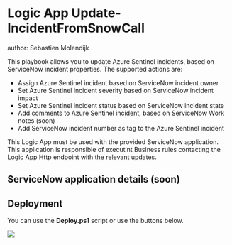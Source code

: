 # Logic App Update-IncidentFromSnowCall

author: Sebastien Molendijk

This playbook allows you to update Azure Sentinel incidents, based on ServiceNow incident properties.
The supported actions are:

- Assign Azure Sentinel incident based on ServiceNow incident owner
- Set Azure Sentinel incident severity based on ServiceNow incident impact
- Set Azure Sentinel incident status based on ServiceNow incident state
- Add comments to Azure Sentinel incident, based on ServiceNow Work notes (soon)
- Add ServiceNow incident number as tag to the Azure Sentinel incident

This Logic App must be used with the provided ServiceNow application.
This application is responsible of executint Business rules contacting the Logic App Http endpoint with the relevant updates.

## ServiceNow application details (soon)

## Deployment

You can use the **Deploy.ps1** script or use the buttons below.

<a href="https://portal.azure.com/#create/Microsoft.Template/uri/https%3A%2F%2Fraw.githubusercontent.com%2FSebmolendijk%2FSentinel-Snow%2Fmaster%2FPlaybooks%2FUpdate-IncidentFromSnowCall%2FUpdate-IncidentFromSnowCall.json" target="_blank">
    <img src="https://aka.ms/deploytoazurebutton"/>
</a>
